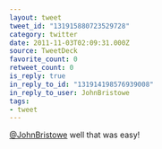 ```yaml
---
layout: tweet
tweet_id: "131915880723529728"
category: twitter
date: 2011-11-03T02:09:31.000Z
source: TweetDeck
favorite_count: 0
retweet_count: 0
is_reply: true
in_reply_to_id: "131914198576939008"
in_reply_to_user: JohnBristowe
tags:
- tweet
---
```


[@JohnBristowe](https://twitter.com/@JohnBristowe) well that was easy!
